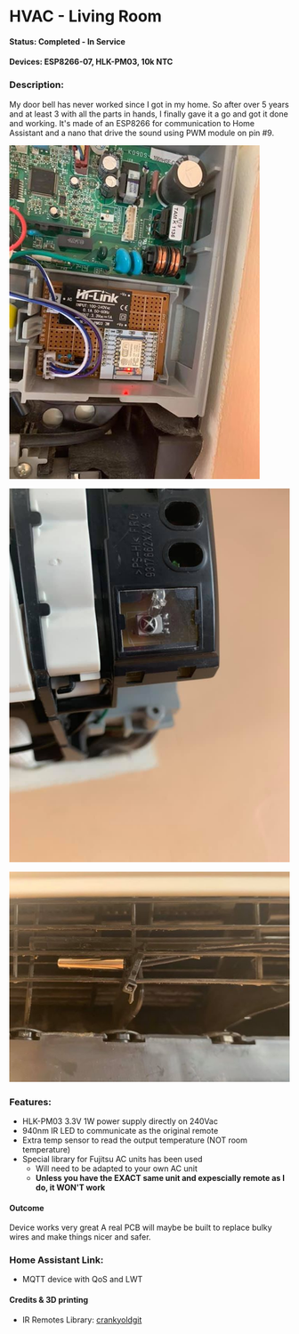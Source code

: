 # HVAC - Living Room #

#### Status: Completed - In Service ####

#### Devices: ESP8266-07, HLK-PM03, 10k NTC ####

### Description: ###
My door bell has never worked since I got in my home. So after over 5 years and at least 3 with all the parts in hands, I finally gave it a go and got it done and working. It's made of an ESP8266 for communication to Home Assistant and a nano that drive the sound using PWM module on pin #9.

![alt text](images/AddedControl.jpg "Control Board")

![alt text](images/IRdiode.jpg "IR LED setup")

![alt text](images/TempSencor.jpg "Temperature Sensor")

### Features: ###
- HLK-PM03 3.3V 1W power supply directly on 240Vac
- 940nm IR LED to communicate as the original remote
- Extra temp sensor to read the output temperature (NOT room temperature)
- Special library for Fujitsu AC units has been used
    - Will need to be adapted to your own AC unit
    - **Unless you have the EXACT same unit and expescially remote as I do, it WON'T work**

#### Outcome ####
Device works very great
A real PCB will maybe be built to replace bulky wires and make things nicer and safer.

### Home Assistant Link: ###
- MQTT device with QoS and LWT

#### Credits & 3D printing
- IR Remotes Library: [crankyoldgit](https://github.com/crankyoldgit/IRremoteESP8266)
